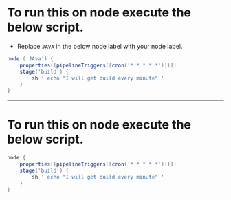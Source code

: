 # To run this on node execute the below script.
* Replace `JAVA` in the below node label with your node label.
```groovy
node ('JAva') {
    properties([pipelineTriggers([cron('* * * * *')])])
    stage('build') {
        sh ' echo "I will get build every minute" '
    }
}
```
--------------------------------------------------------------
# To run this on node execute the below script.
```groovy
node {
    properties([pipelineTriggers([cron('* * * * *')])])
    stage('build') {
        sh ' echo "I will get build every minute" '
    }
}
```